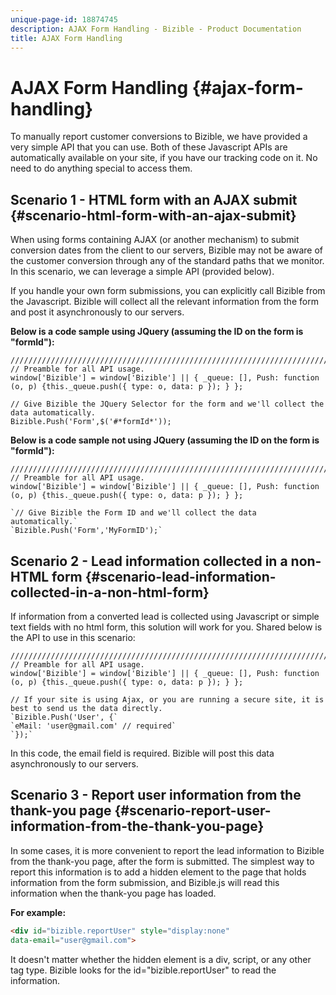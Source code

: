 ```yaml
---
unique-page-id: 18874745
description: AJAX Form Handling - Bizible - Product Documentation
title: AJAX Form Handling
---
```


# AJAX Form Handling {#ajax-form-handling}

To manually report customer conversions to Bizible, we have provided a very simple API that you can use. Both of these Javascript APIs are automatically available on your site, if you have our tracking code on it. No need to do anything special to access them.

## Scenario 1 - HTML form with an AJAX submit {#scenario-html-form-with-an-ajax-submit}

When using forms containing AJAX (or another mechanism) to submit conversion dates from the client to our servers, Bizible may not be aware of the customer conversion through any of the standard paths that we monitor. In this scenario, we can leverage a simple API (provided below).
  
If you handle your own form submissions, you can explicitly call Bizible from the Javascript. Bizible will collect all the relevant information from the form and post it asynchronously to our servers.  
  
**Below is a code sample using JQuery (assuming the ID on the form is "formId"):**

```jquery
///////////////////////////////////////////////////////////////////////  
// Preamble for all API usage.  
window['Bizible'] = window['Bizible'] || { _queue: [], Push: function (o, p) {this._queue.push({ type: o, data: p }); } };  
  
// Give Bizible the JQuery Selector for the form and we'll collect the data automatically.  
Bizible.Push('Form',$('#*formId*'));
```

**Below is a code sample not using JQuery (assuming the ID on the form is "formId"):**

```jquery
///////////////////////////////////////////////////////////////////////  
// Preamble for all API usage.  
window['Bizible'] = window['Bizible'] || { _queue: [], Push: function (o, p) {this._queue.push({ type: o, data: p }); } };  
  
`// Give Bizible the Form ID and we'll collect the data automatically.`  
`Bizible.Push('Form','MyFormID');`
```

## Scenario 2 - Lead information collected in a non-HTML form {#scenario-lead-information-collected-in-a-non-html-form}

If information from a converted lead is collected using Javascript or simple text fields with no html form, this solution will work for you. Shared below is the API to use in this scenario:

```jquery
///////////////////////////////////////////////////////////////////////  
// Preamble for all API usage.  
window['Bizible'] = window['Bizible'] || { _queue: [], Push: function (o, p) {this._queue.push({ type: o, data: p }); } };  
  
// If your site is using Ajax, or you are running a secure site, it is best to send us the data directly.  
`Bizible.Push('User', {`
`eMail: 'user@gmail.com' // required`  
`});`  
```

In this code, the email field is required. Bizible will post this data asynchronously to our servers.

## Scenario 3 - Report user information from the thank-you page {#scenario-report-user-information-from-the-thank-you-page}

In some cases, it is more convenient to report the lead information to Bizible from the thank-you page, after the form is submitted. The simplest way to report this information is to add a hidden element to the page that holds information from the form submission, and Bizible.js will read this information when the thank-you page has loaded.  
  
**For example:**

```html
<div id="bizible.reportUser" style="display:none"  
data-email="user@gmail.com">  
```

It doesn't matter whether the hidden element is a div, script, or any other tag type. Bizible looks for the id="bizible.reportUser" to read the information.
